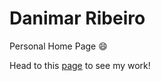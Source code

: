 # Danimar Ribeiro
Personal Home Page :smile:

Head to this [page](https://danimaribeiro.github.io/) to see my work!
